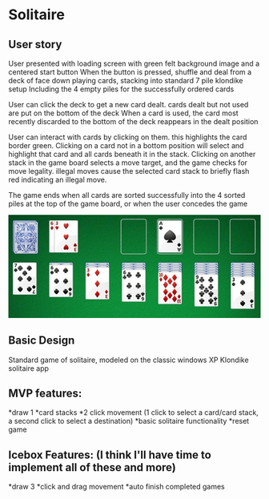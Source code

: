 # Solitaire

## User story
User presented with loading screen with green felt background image and a centered start button
When the button is pressed, shuffle and deal from a deck of face down playing cards, stacking into standard 7 pile klondike setup
Including the 4 empty piles for the successfully ordered cards

User can click the deck to get a new card dealt.  cards dealt but not used are put on the bottom of the deck
When a card is used, the card most recently discarded to the bottom of the deck reappears in the dealt position

User can interact with cards by clicking on them.  this highlights the card border green.  Clicking on a card not in a bottom position
will select and highlight that card and all cards beneath it in the stack.  Clicking on another stack in the game board selects a move target, 
and the game checks for move legality.  illegal moves cause the selected card stack to briefly flash red indicating an illegal move.

The game ends when all cards are sorted successfully into the 4 sorted piles at the top of the game board, or when the user concedes the game

![](./solitaire.jpg)

## Basic Design
Standard game of solitaire, modeled on the classic windows XP Klondike solitaire app

## MVP features:
*draw 1
*card stacks
*2 click movement (1 click to select a card/card stack, a second click to select a destination)
*basic solitaire functionality
*reset game

## Icebox Features: (I think I'll have time to implement all of these and more)
*draw 3
*click and drag movement
*auto finish completed games

